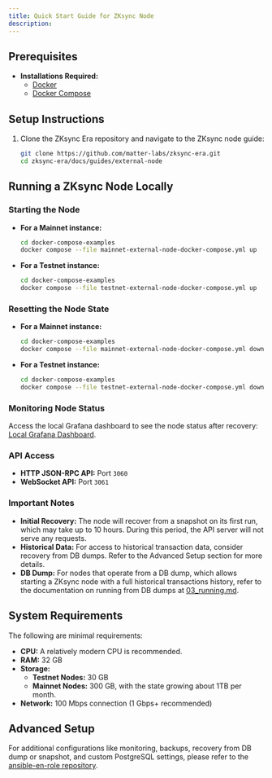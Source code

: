 ```yaml
---
title: Quick Start Guide for ZKsync Node
description:
---
```


## Prerequisites

- **Installations Required:**
  - [Docker](https://docs.docker.com/get-docker/)
  - [Docker Compose](https://docs.docker.com/compose/install/)

## Setup Instructions

1. Clone the ZKsync Era repository and navigate to the ZKsync node guide:

   ```bash
   git clone https://github.com/matter-labs/zksync-era.git
   cd zksync-era/docs/guides/external-node
   ```

## Running a ZKsync Node Locally

### Starting the Node

- **For a Mainnet instance:**

  ```bash
  cd docker-compose-examples
  docker compose --file mainnet-external-node-docker-compose.yml up
  ```

- **For a Testnet instance:**

  ```bash
  cd docker-compose-examples
  docker compose --file testnet-external-node-docker-compose.yml up
  ```

### Resetting the Node State

- **For a Mainnet instance:**

  ```bash
  cd docker-compose-examples
  docker compose --file mainnet-external-node-docker-compose.yml down --volumes
  ```

- **For a Testnet instance:**

  ```bash
  cd docker-compose-examples
  docker compose --file testnet-external-node-docker-compose.yml down --volumes
  ```

### Monitoring Node Status

Access the local Grafana dashboard to see the node status after recovery:
[Local Grafana Dashboard](http://localhost:3000/d/0/external-node).

### API Access

- **HTTP JSON-RPC API:** Port `3060`
- **WebSocket API:** Port `3061`

### Important Notes

- **Initial Recovery:** The node will recover from a snapshot on its first run, which may take up to 10 hours. During
this period, the API server will not serve any requests.
- **Historical Data:** For access to historical transaction data, consider recovery from DB dumps. Refer to the Advanced Setup section for more details.
- **DB Dump:** For nodes that operate from a DB dump, which allows starting a ZKsync node with a full historical
transactions history, refer to the documentation on running from DB dumps at [03_running.md](https://github.com/matter-labs/zksync-era/blob/main/docs/guides/external-node/03_running.md).

## System Requirements

The following are minimal requirements:

- **CPU:** A relatively modern CPU is recommended.
- **RAM:** 32 GB
- **Storage:**
  - **Testnet Nodes:** 30 GB
  - **Mainnet Nodes:** 300 GB, with the state growing about 1TB per month.
- **Network:** 100 Mbps connection (1 Gbps+ recommended)

## Advanced Setup

For additional configurations like monitoring, backups, recovery from DB dump or snapshot, and custom PostgreSQL
settings, please refer to the [ansible-en-role repository](https://github.com/matter-labs/ansible-en-role).
